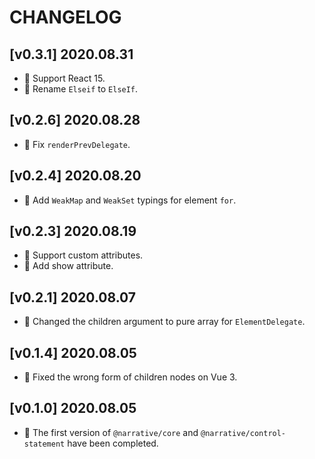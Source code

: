 # CHANGELOG

## [v0.3.1] 2020.08.31

- 🌟 Support React 15.
- 🌟 Rename `Elseif` to `ElseIf`.

## [v0.2.6] 2020.08.28

- 🐞 Fix `renderPrevDelegate`.

## [v0.2.4] 2020.08.20

- 🐞 Add `WeakMap` and `WeakSet` typings for element `for`.

## [v0.2.3] 2020.08.19

- 🌟 Support custom attributes.
- 🌟 Add show attribute.

## [v0.2.1] 2020.08.07

- 🌟 Changed the children argument to pure array for `ElementDelegate`.

## [v0.1.4] 2020.08.05

- 🐞 Fixed the wrong form of children nodes on Vue 3.

## [v0.1.0] 2020.08.05

- 🌟 The first version of `@narrative/core` and `@narrative/control-statement` have been completed.
